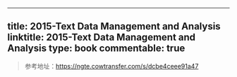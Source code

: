 
---
title: 2015-Text Data Management and Analysis
linktitle: 2015-Text Data Management and Analysis
type: book
commentable: true
---

> 参考地址：https://ngte.cowtransfer.com/s/dcbe4ceee91a47

    